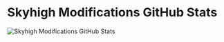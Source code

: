 # Skyhigh Modifications GitHub Stats

<img align="left" alt="Skyhigh Modifications GitHub Stats" src="https://github-readme-stats.vercel.app/api/top-langs?username=SkyHighModifications&show_icons=true&hide_border=false&icon_color=009bff&theme=tokyonight&border_color=009bff"/>
